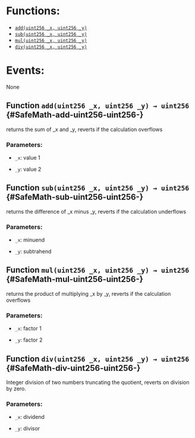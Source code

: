

# Functions:
- [`add(uint256 _x, uint256 _y)`](#SafeMath-add-uint256-uint256-)
- [`sub(uint256 _x, uint256 _y)`](#SafeMath-sub-uint256-uint256-)
- [`mul(uint256 _x, uint256 _y)`](#SafeMath-mul-uint256-uint256-)
- [`div(uint256 _x, uint256 _y)`](#SafeMath-div-uint256-uint256-)

# Events:
None

## Function `add(uint256 _x, uint256 _y) → uint256` {#SafeMath-add-uint256-uint256-}
returns the sum of _x and _y, reverts if the calculation overflows

### Parameters:
- `_x`:   value 1

- `_y`:   value 2

## Function `sub(uint256 _x, uint256 _y) → uint256` {#SafeMath-sub-uint256-uint256-}
returns the difference of _x minus _y, reverts if the calculation underflows

### Parameters:
- `_x`:   minuend

- `_y`:   subtrahend

## Function `mul(uint256 _x, uint256 _y) → uint256` {#SafeMath-mul-uint256-uint256-}
returns the product of multiplying _x by _y, reverts if the calculation overflows

### Parameters:
- `_x`:   factor 1

- `_y`:   factor 2

## Function `div(uint256 _x, uint256 _y) → uint256` {#SafeMath-div-uint256-uint256-}
Integer division of two numbers truncating the quotient, reverts on division by zero.

### Parameters:
- `_x`:   dividend

- `_y`:   divisor


